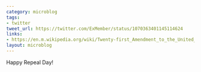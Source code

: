 ```yaml
---
category: microblog
tags:
- twitter
tweet_url: https://twitter.com/ExMember/status/1070363401145114624
links:
- https://en.m.wikipedia.org/wiki/Twenty-first_Amendment_to_the_United_States_Constitution
layout: microblog
---
```

Happy Repeal Day!
